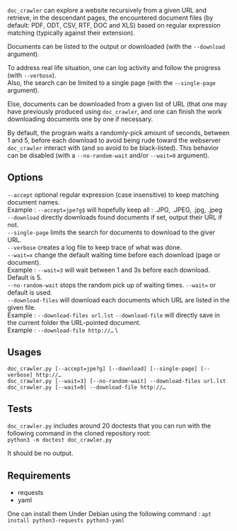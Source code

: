 `doc_crawler` can explore a website recursively from a given URL and retrieve, in the
descendant pages, the encountered document files (by default: PDF, ODT, CSV, RTF, DOC and XLS)
based on regular expression matching (typically against their extension).

Documents can be listed to the output or downloaded (with the `--download` argument).

To address real life situation, one can log activity and follow the progress (with `--verbose`). \
Also, the search can be limited to a single page (with the `--single-page` argument).

Else, documents can be downloaded from a given list of URL (that one may have previously
produced using `doc_crawler`, and one can finish the work downloading documents one by one if
necessary.

By default, the program waits a randomly-pick amount of seconds, between 1 and 5, before each
download to avoid being rude toward the webserver `doc_crawler` interact with (and so avoid to be
black-listed). This behavior can be disabled (with a `--no-random-wait` and/or `--wait=0` argument).

## Options
`--accept` optional regular expression (case insensitive) to keep matching document names. \
 Example : `--accept=jpe?g$` will hopefully keep all : .JPG, .JPEG, .jpg, .jpeg \
`--download` directly downloads found documents if set, output their URL if not. \
`--single-page` limits the search for documents to download to the giver URL. \
`--verbose` creates a log file to keep trace of what was done. \
`--wait=x` change the default waiting time before each download (page or document). \
 Example : `--wait=3` will wait between 1 and 3s before each download. Default is 5.\
`--no-random-wait` stops the random pick up of waiting times. `--wait=` or default is used.\
`--download-files` will download each documents which URL are listed in the given file. \
 Example : `--download-files url.lst`
`--download-file` will directly save in the current folder the URL-pointed document. \
 Example : `--download-file http://…` \

## Usages
`doc_crawler.py [--accept=jpe?g] [--download] [--single-page] [--verbose] http://…` \
`doc_crawler.py [--wait=3] [--no-random-wait] --download-files url.lst` \
`doc_crawler.py [--wait=0] --download-file http://…`

## Tests
`doc_crawler.py` includes around 20 doctests that you can run with the following command in the cloned repository root: \
`python3 -m doctest doc_crawler.py`

It should be no output.

## Requirements
* requests
* yaml

One can install them Under Debian using the following command : `apt install python3-requests python3-yaml`
